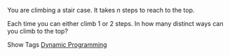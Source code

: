 You are climbing a stair case. It takes _n_ steps to reach to the top.

Each time you can either climb 1 or 2 steps. In how many distinct ways can you climb to the top?

Show Tags
 [Dynamic Programming](/tag/dynamic-programming/)
